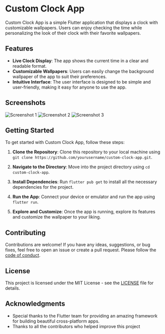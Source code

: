 # Custom Clock App

Custom Clock App is a simple Flutter application that displays a clock with customizable wallpapers. Users can enjoy checking the time while personalizing the look of their clock with their favorite wallpapers.

## Features

- **Live Clock Display**: The app shows the current time in a clear and readable format.
- **Customizable Wallpapers**: Users can easily change the background wallpaper of the app to suit their preferences.
- **Intuitive Interface**: The user interface is designed to be simple and user-friendly, making it easy for anyone to use the app.

## Screenshots

![Screenshot 1](screenshots/screenshot1.png)
![Screenshot 2](screenshots/screenshot2.png)
![Screenshot 3](screenshots/screenshot3.png)

## Getting Started

To get started with Custom Clock App, follow these steps:

1. **Clone the Repository**: Clone this repository to your local machine using `git clone https://github.com/yourusername/custom-clock-app.git`.

2. **Navigate to the Directory**: Move into the project directory using `cd custom-clock-app`.

3. **Install Dependencies**: Run `flutter pub get` to install all the necessary dependencies for the project.

4. **Run the App**: Connect your device or emulator and run the app using `flutter run`.

5. **Explore and Customize**: Once the app is running, explore its features and customize the wallpaper to your liking.

## Contributing

Contributions are welcome! If you have any ideas, suggestions, or bug fixes, feel free to open an issue or create a pull request. Please follow the [code of conduct](CODE_OF_CONDUCT.md).

## License

This project is licensed under the MIT License - see the [LICENSE](LICENSE) file for details.

## Acknowledgments

- Special thanks to the Flutter team for providing an amazing framework for building beautiful cross-platform apps.
- Thanks to all the contributors who helped improve this project

